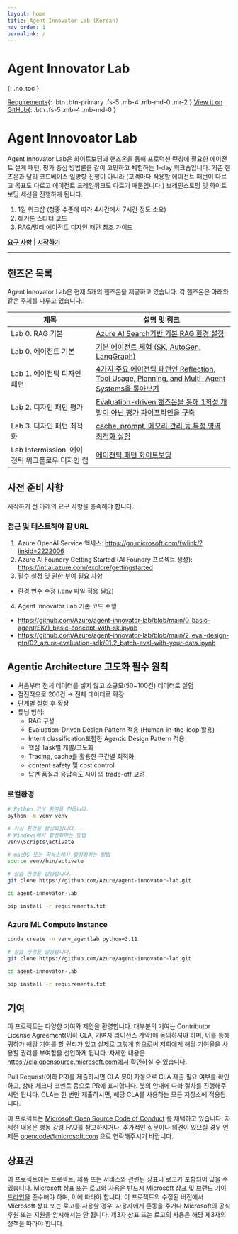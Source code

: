 ```yaml
---
layout: home
title: Agent Innovator Lab (Korean)
nav_order: 1
permalink: /
---
```

# Agent Innovator Lab
{: .no_toc }

[Requirements](#requirements){: .btn .btn-primary .fs-5 .mb-4 .mb-md-0 .mr-2 }
[View it on GitHub](https://github.com/Azure/agent-innovator-lab){: .btn .fs-5 .mb-4 .mb-md-0 }

# Agent Innovoator Lab

Agent Innovator Lab은 화이트보딩과 핸즈온을 통해 프로덕션 런칭에 필요한 에이전트 설계 패턴, 평가 중심 방법론을 같이 고민하고 체험하는 1-day 워크숍입니다. 기존 핸즈온과 달리 코드베이스 일방향 진행이 아니라 (고객마다 적용할 에이전트 패턴이 다르고 목표도 다르고 에이전트 프레임워크도 다르기 때문입니다.) 브레인스토밍 및 화이트보딩 세션을 진행하게 됩니다.


1. 1일 워크샵 (청중 수준에 따라 4시간에서 7시간 정도 소요)
2. 해커톤 스타터 코드
3. RAG/멀티 에이전트 디자인 패턴 참조 가이드

[**요구 사항**](#requirements) | [**시작하기**](#get-started) 

----------------------------------------------------------------------------------------

## 핸즈온 목록

Agent Innovator Lab은 현재 5개의 핸즈온을 제공하고 있습니다. 각 핸즈온은 아래와 같은 주제를 다루고 있습니다.:

| 제목  | 설명 및 링크  |
|-------|-----|
| Lab 0. RAG 기본 | [Azure AI Search기반 기본 RAG 환경 설정](https://github.com/Azure/agent-innovator-lab/tree/main/0_basic-rag)  |
| Lab 0. 에이전트 기본 | [기본 에이전트 체험 (SK, AutoGen, LangGraph)](https://github.com/Azure/agent-innovator-lab/tree/main/0_basic-agent) |
| Lab 1. 에이전틱 디자인 패턴 | [4가지 주요 에이전틱 패턴인 Reflection, Tool Usage, Planning, and Multi-Agent Systems을  톺아보기](https://github.com/Azure/agent-innovator-lab/tree/main/1_agentic-design-ptn) |
| Lab 2. 디자인 패턴 평가 | [Evaluation-driven 핸즈온을 통해 1회성 개발이 아닌 평가 파이프라인을 구축](https://github.com/Azure/agent-innovator-lab/tree/main/2_eval-design-ptn)  |
| Lab 3. 디자인 패턴 최적화 | [cache, prompt, 메모리 관리 등 특정 영역 최적화 실험](https://github.com/Azure/agent-innovator-lab/tree/main/2_eval-design-ptn)  |
| Lab Intermission. 에이전틱 워크플로우 디자인 랩 | [에이전틱 패턴 화이트보딩](lab_intermission) |


## 사전 준비 사항
시작하기 전 아래의 요구 사항을 충족해야 합니다.:

### 접근 및 테스트해야 할 URL
1. Azure OpenAI Service 액세스: https://go.microsoft.com/fwlink/?linkid=2222006
2. Azure AI Foundry Getting Started (AI Foundry 프로젝트 생성): https://int.ai.azure.com/explore/gettingstarted
3. 필수 설정 및 권한 부여 필요 사항
- 환경 변수 수정 (.env 파일 적용 필요)
4. Agent Innovator Lab 기본 코드 수행
- https://github.com/Azure/agent-innovator-lab/blob/main/0_basic-agent/SK/1_basic-concept-with-sk.ipynb
- https://github.com/Azure/agent-innovator-lab/blob/main/2_eval-design-ptn/02_azure-evaluation-sdk/01.2_batch-eval-with-your-data.ipynb
 
## Agentic Architecture 고도화 필수 원칙
- 처음부터 전체 데이터를 넣지 않고 소규모(50~100건) 데이터로 실험
- 점진적으로 200건 → 전체 데이터로 확장
- 단계별 실험 후 확장
- 튜닝 방식:
    - RAG 구성
    - Evaluation-Driven Design Pattern 적용 (Human-in-the-loop 활용)
    - Intent classification포함한 Agentic Design Pattern 적용
    - 핵심 Task별 개발/고도화
    - Tracing, cache를 활용한 구간별 최적화
    - content safety 및 cost control
    - 답변 품질과 응답속도 사이 의 trade-off 고려

### 로컬환경

```bash
# Python 가상 환경을 만듭니다.
python -m venv venv

# 가상 환경을 활성화합니다.
# Windows에서 활성화하는 방법
venv\Scripts\activate

# macOS 또는 리눅스에서 활성화하는 방법
source venv/bin/activate

# 실습 환경을 설정합니다.
git clone https://github.com/Azure/agent-innovator-lab.git

cd agent-innovator-lab 

pip install -r requirements.txt

```

### Azure ML Compute Instance
```bash
conda create -n venv_agentlab python=3.11

# 실습 환경을 설정합니다.
git clone https://github.com/Azure/agent-innovator-lab.git

cd agent-innovator-lab 

pip install -r requirements.txt
```


## 기여

이 프로젝트는 다양한 기여와 제안을 환영합니다. 대부분의 기여는 Contributor License Agreement(이하 CLA, 기여자 라이선스 계약)에 동의하셔야 하며, 이를 통해 귀하가 해당 기여를 할 권리가 있고 실제로 그렇게 함으로써 저희에게 해당 기여물을 사용할 권리를 부여함을 선언하게 됩니다. 자세한 내용은 https://cla.opensource.microsoft.com에서 확인하실 수 있습니다.

Pull Request(이하 PR)를 제출하시면 CLA 봇이 자동으로 CLA 제출 필요 여부를 확인하고, 상태 체크나 코멘트 등으로 PR에 표시합니다. 봇의 안내에 따라 절차를 진행해주시면 됩니다. CLA는 한 번만 제출하시면, 해당 CLA를 사용하는 모든 저장소에 적용됩니다.

이 프로젝트는 [Microsoft Open Source Code of Conduct](https://opensource.microsoft.com/codeofconduct/) 를 채택하고 있습니다. 자세한 내용은 행동 강령 FAQ를 참고하시거나, 추가적인 질문이나 의견이 있으실 경우 언제든 [opencode@microsoft.com](mailto:opencode@microsoft.com) 으로 연락해주시기 바랍니다.

## 상표권

이 프로젝트에는 프로젝트, 제품 또는 서비스와 관련된 상표나 로고가 포함되어 있을 수 있습니다.
Microsoft 상표 또는 로고의 사용은 반드시 [Microsoft 상표 및 브랜드 가이드라인](https://www.microsoft.com/en-us/legal/intellectualproperty/trademarks/usage/general)을 준수해야 하며, 이에 따라야 합니다.
이 프로젝트의 수정된 버전에서 Microsoft 상표 또는 로고를 사용할 경우, 사용자에게 혼동을 주거나 Microsoft의 공식 후원 또는 지원을 암시해서는 안 됩니다.
제3자 상표 또는 로고의 사용은 해당 제3자의 정책을 따라야 합니다.
